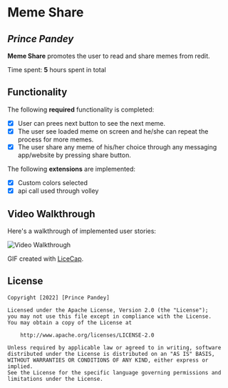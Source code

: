 # Meme Share 

## *Prince Pandey*

**Meme Share** promotes the user to read and share memes from redit.

Time spent: **5** hours spent in total

## Functionality 

The following **required** functionality is completed:

* [x] User can prees next button to see the next meme.
* [x] The user see loaded meme on screen and he/she can repeat the process for more memes.
* [x] The user share any meme of his/her choice through any messaging app/website by pressing share button.

The following **extensions** are implemented:

* [x] Custom colors selected
* [x] api call used through volley

## Video Walkthrough

Here's a walkthrough of implemented user stories:

<img src='https://j.gifs.com/z6YmE7.gif' title='Video Walkthrough' width='' alt='Video Walkthrough' />

GIF created with [LiceCap](http://www.cockos.com/licecap/).

## License

    Copyright [2022] [Prince Pandey]

    Licensed under the Apache License, Version 2.0 (the "License");
    you may not use this file except in compliance with the License.
    You may obtain a copy of the License at

        http://www.apache.org/licenses/LICENSE-2.0

    Unless required by applicable law or agreed to in writing, software
    distributed under the License is distributed on an "AS IS" BASIS,
    WITHOUT WARRANTIES OR CONDITIONS OF ANY KIND, either express or implied.
    See the License for the specific language governing permissions and
    limitations under the License.
